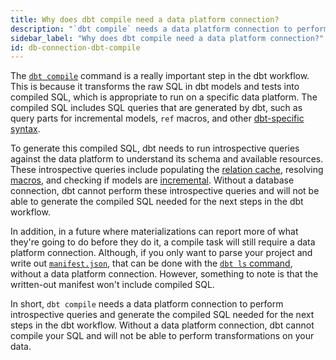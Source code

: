 ```yaml
---
title: Why does dbt compile need a data platform connection?
description: "`dbt compile` needs a data platform connection to perform introspective queries and generate the compiled SQL"
sidebar_label: "Why does dbt compile need a data platform connection?"
id: db-connection-dbt-compile
---
```


The [`dbt compile`](reference/commands/compile) command is a really important step in the dbt workflow. This is because it transforms the raw SQL in dbt models and tests into compiled SQL, which is appropriate to run on a specific data platform. The compiled SQL includes SQL queries that are generated by dbt, such as query parts for incremental models, `ref` macros, and other [dbt-specific syntax](reference/node-selection/syntax).

To generate this compiled SQL, dbt needs to run introspective queries against the data platform to understand its schema and available resources. These introspective queries include populating the [relation cache](/guides/advanced/creating-new-materializations#update-the-relation-cache), resolving [macros](/docs/build/jinja-macros#macros), and checking if models are [incremental](/docs/build/incremental-models). Without a database connection, dbt cannot perform these introspective queries and will not be able to generate the compiled SQL needed for the next steps in the dbt workflow.

In addition, in a future where materializations can report more of what they're going to do before they do it, a compile task will still require a data platform connection. Although, if you only want to parse your project and write out [`manifest.json`](/reference/artifacts/manifest-json), that can be done with the [`dbt ls` command](/reference/commands/list), without a data platform connection. However, something to note is that the written-out manifest won't include compiled SQL.

In short, `dbt compile` needs a data platform connection to perform introspective queries and generate the compiled SQL needed for the next steps in the dbt workflow. Without a data platform connection, dbt cannot compile your SQL and will not be able to perform transformations on your data.

